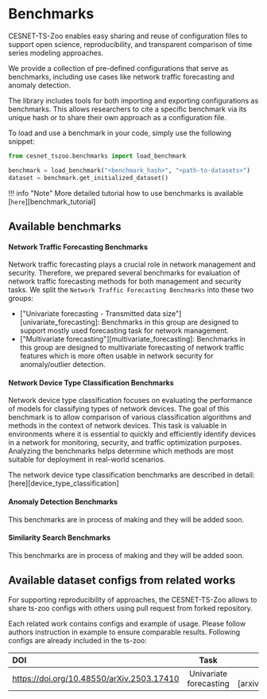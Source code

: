 # Benchmarks

CESNET-TS-Zoo enables easy sharing and reuse of configuration files to support open science, reproducibility, and transparent comparison of time series modeling approaches.

We provide a collection of pre-defined configurations that serve as benchmarks, including use cases like network traffic forecasting and anomaly detection.

The library includes tools for both importing and exporting configurations as benchmarks. This allows researchers to cite a specific benchmark via its unique hash or to share their own approach as a configuration file.

To load and use a benchmark in your code, simply use the following snippet:

```python
from cesnet_tszoo.benchmarks import load_benchmark

benchmark = load_benchmark("<benchmark_hash>", "<path-to-datasets>")
dataset = benchmark.get_initialized_dataset()
```

!!! info "Note"
    More detailed tutorial how to use benchmarks is available [`here`][benchmark_tutorial]

## Available benchmarks

#### Network Traffic Forecasting Benchmarks

Network traffic forecasting plays a crucial role in network management and security. Therefore, we prepared several benchmarks for evaluation of network traffic forecasting methods for both management and security tasks. We split the `Network Traffic Forecasting Benchmarks` into these two groups:

- ["Univariate forecasting - Transmitted data size"][univariate_forecasting]: Benchmarks in this group are designed to support mostly used forecasting task for network management.
- ["Multivariate forecasting"][multivariate_forecasting]: Benchmarks in this group are designed to multivariate forecasting of network traffic features which is more often usable in network security for anomaly/outlier detection.

#### Network Device Type Classification Benchmarks

Network device type classification focuses on evaluating the performance of models for classifying types of network devices. The goal of this benchmark is to allow comparison of various classification algorithms and methods in the context of network devices. This task is valuable in environments where it is essential to quickly and efficiently identify devices in a network for monitoring, security, and traffic optimization purposes. Analyzing the benchmarks helps determine which methods are most suitable for deployment in real-world scenarios.

The network device type classification benchmarks are described in detail: [here][device_type_classification]


#### Anomaly Detection Benchmarks

This benchmarks are in process of making and they will be added soon.

#### Similarity Search Benchmarks

This benchmarks are in process of making and they will be added soon.

## Available dataset configs from related works

For supporting reproducibility of approaches, the CESNET-TS-Zoo allows to share ts-zoo configs with others using pull request from forked repository.

Each related work contains configs and example of usage. Please follow authors instruction in example to ensure comparable results. Following configs are already included in the ts-zoo:

| DOI  | Task | Configs link |
|:-----------------|:-----------------:|:-----------------:|
| <https://doi.org/10.48550/arXiv.2503.17410> | Univariate forecasting  | [configs][arxiv.org/abs/2503.17410]  |
